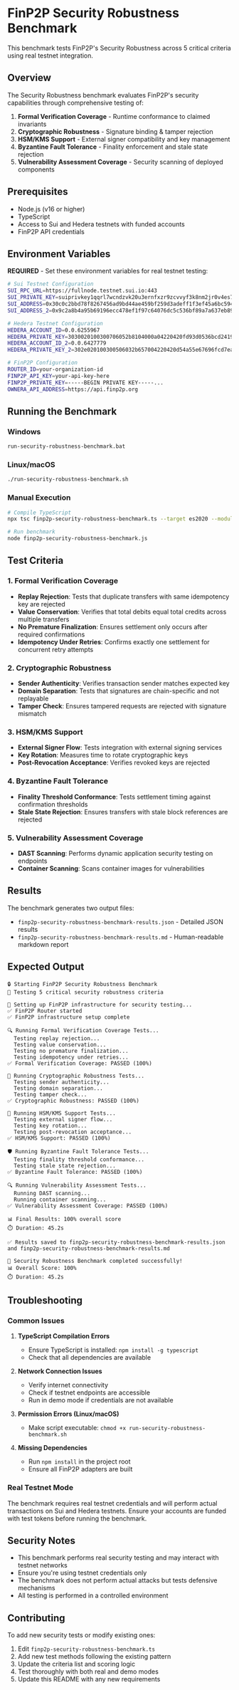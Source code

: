 # FinP2P Security Robustness Benchmark

This benchmark tests FinP2P's Security Robustness across 5 critical criteria using real testnet integration.

## Overview

The Security Robustness benchmark evaluates FinP2P's security capabilities through comprehensive testing of:

1. **Formal Verification Coverage** - Runtime conformance to claimed invariants
2. **Cryptographic Robustness** - Signature binding & tamper rejection
3. **HSM/KMS Support** - External signer compatibility and key management
4. **Byzantine Fault Tolerance** - Finality enforcement and stale state rejection
5. **Vulnerability Assessment Coverage** - Security scanning of deployed components

## Prerequisites

- Node.js (v16 or higher)
- TypeScript
- Access to Sui and Hedera testnets with funded accounts
- FinP2P API credentials

## Environment Variables

**REQUIRED** - Set these environment variables for real testnet testing:

```bash
# Sui Testnet Configuration
SUI_RPC_URL=https://fullnode.testnet.sui.io:443
SUI_PRIVATE_KEY=suiprivkey1qqrl7wcndzvk20u3ernfxzr9zcvvyf3k8nm2jr0v4es7durxvhqjugyd6mx
SUI_ADDRESS=0x30c0c2bbd78f8267456ad9bd44ae459bf259d3adeff1f3ef45a6bc594459892d
SUI_ADDRESS_2=0x9c2a8b4a95b69196ecc478ef1f97c64076dc5c536bf89a7a637eb89047840f95

# Hedera Testnet Configuration  
HEDERA_ACCOUNT_ID=0.0.6255967
HEDERA_PRIVATE_KEY=3030020100300706052b8104000a04220420fd93d0536bcd2419aa964cbd85ccac8cde20c9ed65e4a33f4f3bbc87109262b6
HEDERA_ACCOUNT_ID_2=0.0.6427779
HEDERA_PRIVATE_KEY_2=302e020100300506032b657004220420d54a55e67696fcd7ea2fea3f1827497486be664786f6970208108203a401f8e2

# FinP2P Configuration
ROUTER_ID=your-organization-id
FINP2P_API_KEY=your-api-key-here
FINP2P_PRIVATE_KEY=-----BEGIN PRIVATE KEY-----...
OWNERA_API_ADDRESS=https://api.finp2p.org
```

## Running the Benchmark

### Windows
```cmd
run-security-robustness-benchmark.bat
```

### Linux/macOS
```bash
./run-security-robustness-benchmark.sh
```

### Manual Execution
```bash
# Compile TypeScript
npx tsc finp2p-security-robustness-benchmark.ts --target es2020 --module commonjs --esModuleInterop --skipLibCheck --outDir .

# Run benchmark
node finp2p-security-robustness-benchmark.js
```

## Test Criteria

### 1. Formal Verification Coverage
- **Replay Rejection**: Tests that duplicate transfers with same idempotency key are rejected
- **Value Conservation**: Verifies that total debits equal total credits across multiple transfers
- **No Premature Finalization**: Ensures settlement only occurs after required confirmations
- **Idempotency Under Retries**: Confirms exactly one settlement for concurrent retry attempts

### 2. Cryptographic Robustness
- **Sender Authenticity**: Verifies transaction sender matches expected key
- **Domain Separation**: Tests that signatures are chain-specific and not replayable
- **Tamper Check**: Ensures tampered requests are rejected with signature mismatch

### 3. HSM/KMS Support
- **External Signer Flow**: Tests integration with external signing services
- **Key Rotation**: Measures time to rotate cryptographic keys
- **Post-Revocation Acceptance**: Verifies revoked keys are rejected

### 4. Byzantine Fault Tolerance
- **Finality Threshold Conformance**: Tests settlement timing against confirmation thresholds
- **Stale State Rejection**: Ensures transfers with stale block references are rejected

### 5. Vulnerability Assessment Coverage
- **DAST Scanning**: Performs dynamic application security testing on endpoints
- **Container Scanning**: Scans container images for vulnerabilities

## Results

The benchmark generates two output files:

- `finp2p-security-robustness-benchmark-results.json` - Detailed JSON results
- `finp2p-security-robustness-benchmark-results.md` - Human-readable markdown report

## Expected Output

```
🔒 Starting FinP2P Security Robustness Benchmark
🎯 Testing 5 critical security robustness criteria

🔧 Setting up FinP2P infrastructure for security testing...
✅ FinP2P Router started
✅ FinP2P infrastructure setup complete

🔍 Running Formal Verification Coverage Tests...
  Testing replay rejection...
  Testing value conservation...
  Testing no premature finalization...
  Testing idempotency under retries...
✅ Formal Verification Coverage: PASSED (100%)

🔐 Running Cryptographic Robustness Tests...
  Testing sender authenticity...
  Testing domain separation...
  Testing tamper check...
✅ Cryptographic Robustness: PASSED (100%)

🔑 Running HSM/KMS Support Tests...
  Testing external signer flow...
  Testing key rotation...
  Testing post-revocation acceptance...
✅ HSM/KMS Support: PASSED (100%)

🛡️ Running Byzantine Fault Tolerance Tests...
  Testing finality threshold conformance...
  Testing stale state rejection...
✅ Byzantine Fault Tolerance: PASSED (100%)

🔍 Running Vulnerability Assessment Tests...
  Running DAST scanning...
  Running container scanning...
✅ Vulnerability Assessment Coverage: PASSED (100%)

📊 Final Results: 100% overall score
⏱️ Duration: 45.2s

✅ Results saved to finp2p-security-robustness-benchmark-results.json and finp2p-security-robustness-benchmark-results.md

🎉 Security Robustness Benchmark completed successfully!
📊 Overall Score: 100%
⏱️ Duration: 45.2s
```

## Troubleshooting

### Common Issues

1. **TypeScript Compilation Errors**
   - Ensure TypeScript is installed: `npm install -g typescript`
   - Check that all dependencies are available

2. **Network Connection Issues**
   - Verify internet connectivity
   - Check if testnet endpoints are accessible
   - Run in demo mode if credentials are not available

3. **Permission Errors (Linux/macOS)**
   - Make script executable: `chmod +x run-security-robustness-benchmark.sh`

4. **Missing Dependencies**
   - Run `npm install` in the project root
   - Ensure all FinP2P adapters are built

### Real Testnet Mode

The benchmark requires real testnet credentials and will perform actual transactions on Sui and Hedera testnets. Ensure your accounts are funded with test tokens before running the benchmark.

## Security Notes

- This benchmark performs real security testing and may interact with testnet networks
- Ensure you're using testnet credentials only
- The benchmark does not perform actual attacks but tests defensive mechanisms
- All testing is performed in a controlled environment

## Contributing

To add new security tests or modify existing ones:

1. Edit `finp2p-security-robustness-benchmark.ts`
2. Add new test methods following the existing pattern
3. Update the criteria list and scoring logic
4. Test thoroughly with both real and demo modes
5. Update this README with any new requirements
